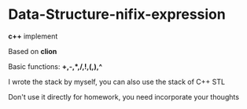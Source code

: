 # Data-Structure-nifix-expression

**c++** implement

Based on **clion**

Basic functions: **+,-,*,/,!,(,),^**

I wrote the stack by myself, you can also use the stack of C++ STL

Don't use it directly for homework, you need incorporate your thoughts
